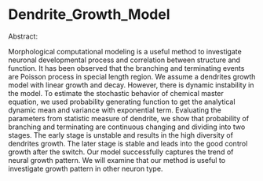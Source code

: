 # Dendrite_Growth_Model

Abstract:

Morphological computational modeling is a useful method to investigate neuronal developmental process and correlation between structure and function. It has been observed that the branching and terminating events are Poisson process in special length region. We assume a dendrites growth model with linear growth and decay. However, there is dynamic instability in the model. To estimate the stochastic behavior of chemical master equation, we used probability generating function to get the analytical dynamic mean and variance with exponential term. Evaluating the parameters from statistic measure of dendrite, we show that probability of branching and terminating are continuous changing and dividing into two stages. The early stage is unstable and results in the high diversity of dendrites growth. The later stage is stable and leads into the good control growth after the switch. Our model successfully captures the trend of neural growth pattern. We will examine that our method is useful to investigate growth pattern in other neuron type.
